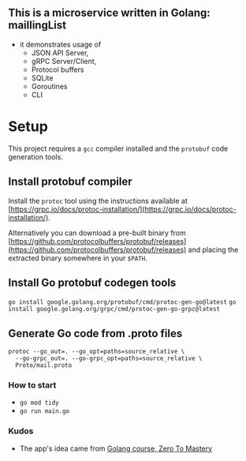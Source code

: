 ## This is a microservice written in Golang: maillingList

- it demonstrates usage of
  - JSON API Server,
  - gRPC Server/Client,
  - Protocol buffers
  - SQLite
  - Goroutines
  - CLI

# Setup

This project requires a `gcc` compiler installed and the `protobuf` code generation tools.

## Install protobuf compiler

Install the `protoc` tool using the instructions available at [https://grpc.io/docs/protoc-installation/](https://grpc.io/docs/protoc-installation/).

Alternatively you can download a pre-built binary from [https://github.com/protocolbuffers/protobuf/releases](https://github.com/protocolbuffers/protobuf/releases) and placing the extracted binary somewhere in your `$PATH`.

## Install Go protobuf codegen tools

`go install google.golang.org/protobuf/cmd/protoc-gen-go@latest`
`go install google.golang.org/grpc/cmd/protoc-gen-go-grpc@latest`

## Generate Go code from .proto files

```
protoc --go_out=. --go_opt=paths=source_relative \
  --go-grpc_out=. --go-grpc_opt=paths=source_relative \
  Proto/mail.proto
```

### How to start

- `go mod tidy`
- `go run main.go`

### Kudos

- The app's idea came from [Golang course, Zero To Mastery](https://academy.zerotomastery.io/courses/1600953/lectures/38731793)
